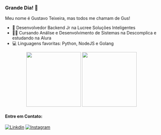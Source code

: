 ### Grande Dia! 👋

Meu nome é Gustavo Teixeira, mas todos me chamam de Gus!

- 💼 Desenvolvedor Backend Jr na Lucree Soluções Inteligentes
- 🧑‍🎓 Cursando Análise e Desenvolvimento de Sistemas na Descomplica e estudando na Alura
- 💻 Linguagens favoritas: Python, NodeJS e Golang

<div align="center">
  <img height="180em" src="https://github-readme-stats.vercel.app/api?username=GusTeixeira&show_icons=true&theme=tokyonight"/>
  <img height="180em" src="https://github-readme-stats.vercel.app/api/top-langs/?username=GusTeixeira&layout=compact&theme=tokyonight"/>
</div>

#### Entre em Contato:

[![Linkdin](https://img.shields.io/badge/LinkedIn-0077B5?style=for-the-badge&logo=linkedin&logoColor=white)](https://www.linkedin.com/in/gustavo-teixeira-20854a1a0/)
[![Instagram](https://img.shields.io/badge/Instagram-E4405F?style=for-the-badge&logo=instagram&logoColor=white)](https://www.instagram.com/gusteixeira12/)
